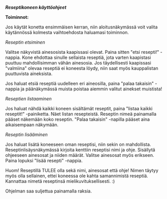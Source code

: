 ***Reseptikoneen käyttöohjeet***

**Toiminnot:**

Jos käytät konetta ensimmäisen kerran, niin aloitusnäkymässä voit valita käytännössä kolmesta vaihtoehdosta haluamasi toiminnon.

*Reseptin etsiminen*

Valitse näkyvistä ainesosista kaapissasi olevat. Paina sitten "etsi resepti!" -nappia. Kone ehdottaa sinulle sellaista reseptiä, jota varten kaapistasi puuttuu mahdollisimman vähän ainesosia. Jos täydellisesti kaapissasi "valmiina" olevaa reseptiä ei koneesta löydy, niin saat myös kauppalistan puuttuvista aineksista.

Jos haluat etsiä reseptiä uudelleen eri aineosilla, paina "palaa takaisin" -nappia ja päänäkymässä muista poistaa aiemmin valitut ainekset muistista!

*Reseptien listaaminen*

Jos haluat nähdä kaikki koneen sisältämät reseptit, paina "listaa kaikki reseptit!" -painiketta. Näet listan resepteistä. Reseptin nimeä painamalla pääset näkemään koko reseptin. "Palaa takaisin" -napilla pääset aina aikaisempaan näkymään.

*Reseptin lisääminen*

Jos haluat lisätä koneeseen oman reseptisi, niin sekin on mahdollista. Reseptinlisäysnäkymässä kirjoita kenttiin reseptisi nimi ja ohje. Sisällytä ohjeeseen ainesosat ja niiden määrät. Valitse ainesosat myös erikseen. Paina lopuksi "lisää resepti" -nappia.

Huom! Reseptillä TULEE olla sekä nimi, ainesosat että ohje! Nimen täytyy myös olla sellainen, ettei koneessa ole kahta samannimistä reseptiä. Kannattaa nimetä reseptinsä mielikuvituksellisesti. :)


Ohjelman saa suljettua painamalla raksia.
